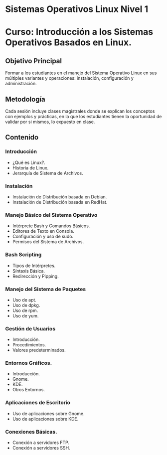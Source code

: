 Sistemas Operativos Linux Nivel 1
=================================

Curso: Introducción a los Sistemas Operativos Basados en Linux.
===============================================================

## Objetivo Principal

Formar a los estudiantes en el manejo del Sistema Operativo Linux en sus múltiples variantes y operaciones: instalación, configuración y administración.

## Metodología

Cada sesión incluye clases magistrales donde se explican los conceptos con ejemplos y prácticas, en la que los estudiantes tienen la oportunidad de validar por si mismos, lo expuesto en clase.

## Contenido

### Introducción

* ¿Qué es Linux?.
* Historia de Linux.
* Jerarquía de Sistema de Archivos.

### Instalación

* Instalación de Distribución basada en Debian.
* Instalación de Distribución basada en RedHat.

### Manejo Básico del Sistema Operativo

* Intérprete Bash y Comandos Básicos.
* Editores de Texto en Consola.
* Configuración y uso de sudo.
* Permisos del Sistema de Archivos.

### Bash Scripting

* Tipos de Intérpretes.
* Síntaxis Básica.
* Redirección y Pipping.

### Manejo del Sistema de Paquetes

* Uso de apt.
* Uso de dpkg.
* Uso de rpm.
* Uso de yum.

### Gestión de Usuarios

* Introducción.
* Procedimientos.
* Valores predeterminados.

### Entornos Gráficos.

* Introducción.
* Gnome.
* KDE.
* Otros Entornos.

### Aplicaciones de Escritorio

* Uso de aplicaciones sobre Gnome.
* Uso de aplicaciones sobre KDE.

### Conexiones Básicas.

* Conexión a servidores FTP.
* Conexión a servidores SSH.
